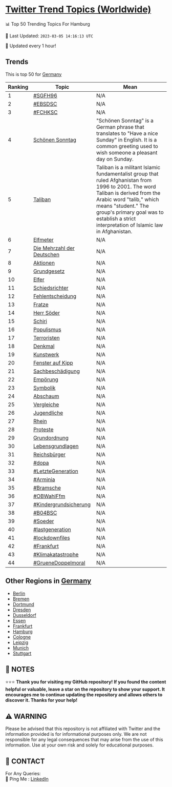 [Twitter Trend Topics (Worldwide)](https://github.com/ErcinDedeoglu/Twitter-Trend-Topics)
==========


📊 Top 50 Trending Topics For Hamburg

📆 Last Updated: `2023-03-05 14:16:13 UTC`

🔧 Updated every 1 hour!


## Trends

This is top 50 for [Germany](</Germany>)

| Ranking | Topic | Mean |
| ------- | ------------ | ------------ |
| 1 | [#SGFH96](http://twitter.com/search?q=%23SGFH96) | N/A |
| 2 | [#EBSDSC](http://twitter.com/search?q=%23EBSDSC) | N/A |
| 3 | [#FCHKSC](http://twitter.com/search?q=%23FCHKSC) | N/A |
| 4 | [Schönen Sonntag](http://twitter.com/search?q=Sch%c3%b6nen+Sonntag) | "Schönen Sonntag" is a German phrase that translates to "Have a nice Sunday" in English. It is a common greeting used to wish someone a pleasant day on Sunday. |
| 5 | [Taliban](http://twitter.com/search?q=Taliban) | Taliban is a militant Islamic fundamentalist group that ruled Afghanistan from 1996 to 2001. The word Taliban is derived from the Arabic word "talib," which means "student." The group's primary goal was to establish a strict interpretation of Islamic law in Afghanistan. |
| 6 | [Elfmeter](http://twitter.com/search?q=Elfmeter) | N/A |
| 7 | [Die Mehrzahl der Deutschen](http://twitter.com/search?q=Die+Mehrzahl+der+Deutschen) | N/A |
| 8 | [Aktionen](http://twitter.com/search?q=Aktionen) | N/A |
| 9 | [Grundgesetz](http://twitter.com/search?q=Grundgesetz) | N/A |
| 10 | [Elfer](http://twitter.com/search?q=Elfer) | N/A |
| 11 | [Schiedsrichter](http://twitter.com/search?q=Schiedsrichter) | N/A |
| 12 | [Fehlentscheidung](http://twitter.com/search?q=Fehlentscheidung) | N/A |
| 13 | [Fratze](http://twitter.com/search?q=Fratze) | N/A |
| 14 | [Herr Söder](http://twitter.com/search?q=Herr+S%c3%b6der) | N/A |
| 15 | [Schiri](http://twitter.com/search?q=Schiri) | N/A |
| 16 | [Populismus](http://twitter.com/search?q=Populismus) | N/A |
| 17 | [Terroristen](http://twitter.com/search?q=Terroristen) | N/A |
| 18 | [Denkmal](http://twitter.com/search?q=Denkmal) | N/A |
| 19 | [Kunstwerk](http://twitter.com/search?q=Kunstwerk) | N/A |
| 20 | [Fenster auf Kipp](http://twitter.com/search?q=Fenster+auf+Kipp) | N/A |
| 21 | [Sachbeschädigung](http://twitter.com/search?q=Sachbesch%c3%a4digung) | N/A |
| 22 | [Empörung](http://twitter.com/search?q=Emp%c3%b6rung) | N/A |
| 23 | [Symbolik](http://twitter.com/search?q=Symbolik) | N/A |
| 24 | [Abschaum](http://twitter.com/search?q=Abschaum) | N/A |
| 25 | [Vergleiche](http://twitter.com/search?q=Vergleiche) | N/A |
| 26 | [Jugendliche](http://twitter.com/search?q=Jugendliche) | N/A |
| 27 | [Rhein](http://twitter.com/search?q=Rhein) | N/A |
| 28 | [Proteste](http://twitter.com/search?q=Proteste) | N/A |
| 29 | [Grundordnung](http://twitter.com/search?q=Grundordnung) | N/A |
| 30 | [Lebensgrundlagen](http://twitter.com/search?q=Lebensgrundlagen) | N/A |
| 31 | [Reichsbürger](http://twitter.com/search?q=Reichsb%c3%bcrger) | N/A |
| 32 | [#dopa](http://twitter.com/search?q=%23dopa) | N/A |
| 33 | [#LetzteGeneration](http://twitter.com/search?q=%23LetzteGeneration) | N/A |
| 34 | [#Arminia](http://twitter.com/search?q=%23Arminia) | N/A |
| 35 | [#Bramsche](http://twitter.com/search?q=%23Bramsche) | N/A |
| 36 | [#OBWahlFfm](http://twitter.com/search?q=%23OBWahlFfm) | N/A |
| 37 | [#Kindergrundsicherung](http://twitter.com/search?q=%23Kindergrundsicherung) | N/A |
| 38 | [#B04BSC](http://twitter.com/search?q=%23B04BSC) | N/A |
| 39 | [#Soeder](http://twitter.com/search?q=%23Soeder) | N/A |
| 40 | [#lastgeneration](http://twitter.com/search?q=%23lastgeneration) | N/A |
| 41 | [#lockdownfiles](http://twitter.com/search?q=%23lockdownfiles) | N/A |
| 42 | [#Frankfurt](http://twitter.com/search?q=%23Frankfurt) | N/A |
| 43 | [#Klimakatastrophe](http://twitter.com/search?q=%23Klimakatastrophe) | N/A |
| 44 | [#GrueneDoppelmoral](http://twitter.com/search?q=%23GrueneDoppelmoral) | N/A |



## Other Regions in [Germany](</Germany>)

* [Berlin](</Germany/Berlin.md>)
* [Bremen](</Germany/Bremen.md>)
* [Dortmund](</Germany/Dortmund.md>)
* [Dresden](</Germany/Dresden.md>)
* [Dusseldorf](</Germany/Dusseldorf.md>)
* [Essen](</Germany/Essen.md>)
* [Frankfurt](</Germany/Frankfurt.md>)
* [Hamburg](</Germany/Hamburg.md>)
* [Cologne](</Germany/Cologne.md>)
* [Leipzig](</Germany/Leipzig.md>)
* [Munich](</Germany/Munich.md>)
* [Stuttgart](</Germany/Stuttgart.md>)



## 📝 NOTES

⭐⭐⭐ **Thank you for visiting my GitHub repository! If you found the content helpful or valuable, leave a star on the repository to show your support. It encourages me to continue updating the repository and allows others to discover it. Thanks for your help!**


## ⚠️ WARNING

Please be advised that this repository is not affiliated with Twitter and the information provided is for informational purposes only. We are not responsible for any legal consequences that may arise from the use of this information. Use at your own risk and solely for educational purposes.


## 📨 CONTACT

 For Any Queries:  
            🏓 Ping Me : [LinkedIn](https://www.linkedin.com/in/ercindedeoglu/)
